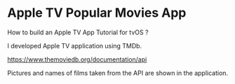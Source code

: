 # Apple TV Popular Movies App

How to build an Apple TV App Tutorial for tvOS ?

I developed Apple TV application using TMDb.

https://www.themoviedb.org/documentation/api

Pictures and names of films taken from the API are shown in the application.


